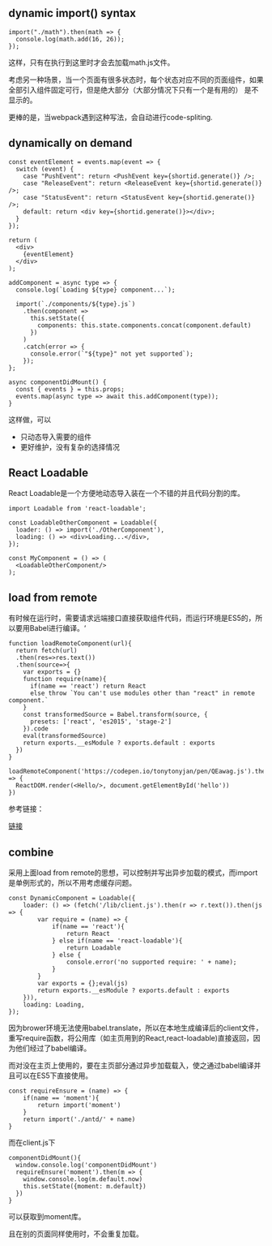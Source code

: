 ## dynamic import() syntax

```
import("./math").then(math => {
  console.log(math.add(16, 26));
});
```

这样，只有在执行到这里时才会去加载math.js文件。

考虑另一种场景，当一个页面有很多状态时，每个状态对应不同的页面组件，如果全部引入组件固定可行，但是绝大部分（大部分情况下只有一个是有用的）
是不显示的。

更棒的是，当webpack遇到这种写法，会自动进行code-spliting.

## dynamically on demand

```
const eventElement = events.map(event => {
  switch (event) {
    case "PushEvent": return <PushEvent key={shortid.generate()} />;
    case "ReleaseEvent": return <ReleaseEvent key={shortid.generate()} />;
    case "StatusEvent": return <StatusEvent key={shortid.generate()} />;
    default: return <div key={shortid.generate()}></div>;
  }
});

return (
  <div>
    {eventElement}
  </div>
);
```

```
addComponent = async type => {
  console.log(`Loading ${type} component...`);
  
  import(`./components/${type}.js`)
    .then(component =>
      this.setState({
        components: this.state.components.concat(component.default)
      })
    )
    .catch(error => {
      console.error(`"${type}" not yet supported`);
    });
};

async componentDidMount() {
  const { events } = this.props;
  events.map(async type => await this.addComponent(type));
}
```

这样做，可以

- 只动态导入需要的组件
- 更好维护，没有复杂的选择情况

## React Loadable

React Loadable是一个方便地动态导入装在一个不错的并且代码分割的库。

```
import Loadable from 'react-loadable';

const LoadableOtherComponent = Loadable({
  loader: () => import('./OtherComponent'),
  loading: () => <div>Loading...</div>,
});

const MyComponent = () => (
  <LoadableOtherComponent/>
);
```

## load from remote

有时候在运行时，需要请求远端接口直接获取组件代码，而运行环境是ES5的，所以要用Babel进行编译。‘

```
function loadRemoteComponent(url){
  return fetch(url)
  .then(res=>res.text())
  .then(source=>{
    var exports = {}
    function require(name){
      if(name == 'react') return React
      else throw `You can't use modules other than "react" in remote component.`
    }
    const transformedSource = Babel.transform(source, {
      presets: ['react', 'es2015', 'stage-2']
    }).code
    eval(transformedSource)
    return exports.__esModule ? exports.default : exports
  })
}

loadRemoteComponent('https://codepen.io/tonytonyjan/pen/QEawag.js').then((Hello) => {
  ReactDOM.render(<Hello/>, document.getElementById('hello'))
})
```

参考链接：

[链接](https://codepen.io/qborreda/pen/JZyEaj)

## combine

采用上面load from remote的思想，可以控制并写出异步加载的模式，而import是单例形式的，所以不用考虑缓存问题。

```
const DynamicComponent = Loadable({
    loader: () => (fetch('/lib/client.js').then(r => r.text()).then(js => {
        var require = (name) => {
            if(name == 'react'){
                return React
            } else if(name == 'react-loadable'){
                return Loadable
            } else {
                console.error('no supported require: ' + name);
            }
        }
        var exports = {};eval(js)
        return exports.__esModule ? exports.default : exports
    })),
    loading: Loading,
});
```

因为brower环境无法使用babel.translate，所以在本地生成编译后的client文件，重写require函数，将公用库（如主页用到的React,react-loadable)直接返回，因为他们经过了babel编译。

而对没在主页上使用的，要在主页部分通过异步加载载入，使之通过babel编译并且可以在ES5下直接使用。

```
const requireEnsure = (name) => {
    if(name == 'moment'){
        return import('moment')
    }
    return import('./antd/' + name)
}
```

而在client.js下

```
componentDidMount(){
  window.console.log('componentDidMount')
  requireEnsure('moment').then(m => {
    window.console.log(m.default.now)
    this.setState({moment: m.default})
  })
}
```

可以获取到moment库。

且在别的页面同样使用时，不会重复加载。